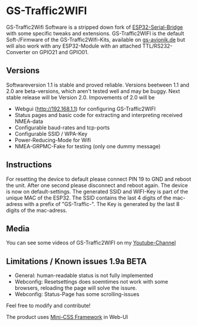 # GS-Traffic2WIFI
GS-Traffic2Wifi Software is a stripped down fork of [ESP32-Serial-Bridge](https://github.com/AlphaLima/ESP32-Serial-Bridge) with some specific tweaks and extensions.
GS-Traffic2WIFI is the default Soft-/Firmware of the GS-Traffic2Wifi-Kits, available on [gs-avionik.de](https://www.gs-avionik.de) but will also work with any ESP32-Module with an attached TTL/RS232-Converter on GPIO21 and GPIO01.

## Versions
Softwareversion 1.1 is stable and proved reliable. Versions beetween 1.1 and 2.0 are beta-versions, which aren't tested well and may be buggy. Next stable release will be Version 2.0. Impovements of 2.0 will be
- Webgui (http://192.168.1.1) for configuring GS-Traffic2WIFI
- Status pages and basic code for extracting and interpreting received NMEA-data
- Configurable baud-rates and tcp-ports
- Configurable SSID / WPA-Key
- Power-Reducing-Mode for Wifi
- NMEA-GRPMC-Fake for testing (only one dummy message)

## Instructions
For resetting the device to default please connect PIN 19 to GND and reboot the unit. After one second please disconnect and reboot again. The device is now on default-settings.
The generated SSID and WIFI-Key is part of the unique MAC of the ESP32. The SSID contains the last 4 digits of the mac-adress with a prefix of "GS-Traffic-". The Key is generated by the last 8 digits of the mac-adress.

## Media
You can see some videos of GS-Traffic2WIFI on my [Youtube-Channel](https://www.youtube.com/channel/UCv42FT93emRBfOEssAWbdOw)

## Limitations / Known issues 1.9a BETA
- General: human-readable status is not fully implemented
- Webconfig: Resetsettings does soemtimes not work with some browsers, reloading the page will solve the issure.
- Webconfig: Status-Page has some scrolling-issues


Feel free to modify and contribute! 

The product uses [Mini-CSS Framework](https://minicss.org) in Web-UI